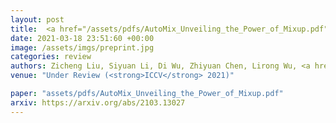 ```yaml
---
layout: post
title:  <a href="/assets/pdfs/AutoMix_Unveiling_the_Power_of_Mixup.pdf">AutoMix&#58 Unveiling the Power of Mixup</a>
date: 2021-03-18 23:51:60 +00:00
image: /assets/imgs/preprint.jpg
categories: review
authors: Zicheng Liu, Siyuan Li, Di Wu, Zhiyuan Chen, Lirong Wu, <a href="https://scholar.google.com/citations?user=W8_JzNcAAAAJ"><strong><u>Jianzhu Guo</u></strong></a>, <a href="https://scholar.google.com/citations?user=Y-nyLGIAAAAJ">Stan Z. Li</a>
venue: "Under Review (<strong>ICCV</strong> 2021)"

paper: "assets/pdfs/AutoMix_Unveiling_the_Power_of_Mixup.pdf"
arxiv: https://arxiv.org/abs/2103.13027
---
```

